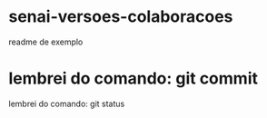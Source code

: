 # senai-versoes-colaboracoes

readme de exemplo

lembrei do comando: git commit
=======


lembrei do comando: git status
